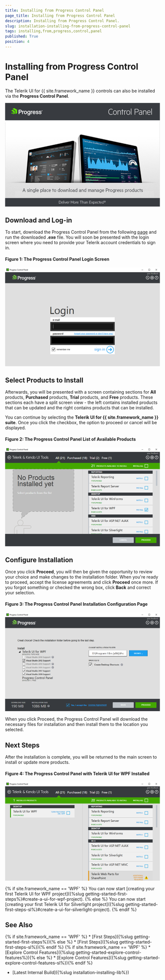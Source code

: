 ```yaml
---
title: Installing from Progress Control Panel
page_title: Installing from Progress Control Panel
description: Installing from Progress Control Panel.
slug: installation-installing-from-progress-control-panel
tags: installing,from,progress,control,panel
published: True
position: 4
---
```


# Installing from Progress Control Panel

The Telerik UI for {{ site.framework_name }} controls can also be installed via the **Progress Control Panel**.

![Progress Control Panel](images/progress-control-panel-1.png)

## Download and Log-in

To start, download the Progress Control Panel from the following [page](https://www.telerik.com/download-trial-file/v2/control-panel) and run the downloaded **.exe** file. You will soon be presented with the login screen where you need to provide your Telerik account credentials to sign in.

#### Figure 1: The Progress Control Panel Login Screen

![The Progress Control Panel Login Screen](images/progress-control-panel-2.png)

## Select Products to Install

Afterwards, you will be presented with a screen containing sections for **All** products, **Purchased** products, **Trial** products, and **Free** products. These sections each have a split screen view - the left contains installed products that can be updated and the right contains products that can be installed.

You can continue by selecting the **Telerik UI for {{ site.framework_name }} suite**. Once you click the checkbox, the option to proceed or cancel will be displayed.

#### Figure 2: The Progress Control Panel List of Available Products

![The Progress Control Panel List of Available Products](images/progress-control-panel-3.png)

## Configure Installation

Once you click **Proceed**, you will then be given the opportunity to review your choice and make changes to the installation folder. When you're ready to proceed, accept the license agreements and click **Proceed** once more. If you forgot something or checked the wrong box, click **Back** and correct your selection.

#### Figure 3: The Progress Control Panel Installation Configuration Page

![The Progress Control Panel Installation Configuration Page](images/progress-control-panel-4.png)

When you click Proceed, the Progress Control Panel will download the necessary files for installation and then install them to the location you selected.

## Next Steps

After the installation is complete, you will be returned to the main screen to install or update more products.

#### Figure 4: The Progress Control Panel with Telerik UI for WPF Installed

![The Progress Control Panel with Telerik UI for WPF Installed](images/progress-control-panel-5.png)

{% if site.framework_name == 'WPF' %}
You can now start [creating your first Telerik UI for WPF project]({%slug getting-started-first-steps%}#create-a-ui-for-wpf-project).
{% else %}
You can now start [creating your first Telerik UI for Silverlight project]({%slug getting-started-first-steps-sl%}#create-a-ui-for-silverlight-project).
{% endif %}

## See Also

{% if site.framework_name == 'WPF' %} * [First Steps]({%slug getting-started-first-steps%}){% else %} * [First Steps]({%slug getting-started-first-steps-sl%}){% endif %}
{% if site.framework_name == 'WPF' %} * [Explore Control Features]({%slug getting-started-explore-control-features%}){% else %} * [Explore Control Features]({%slug getting-started-explore-control-features-sl%}){% endif %}
 * [Latest Internal Build]({%slug installation-installing-lib%})
